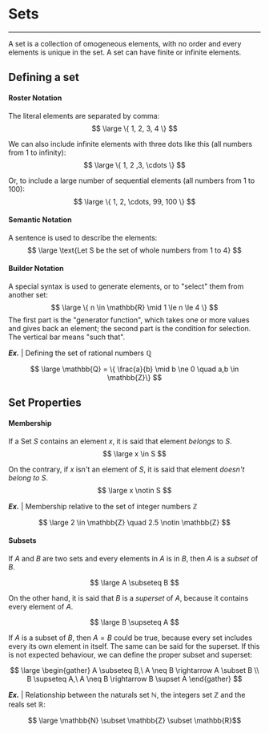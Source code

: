 # Sets
---

A set is a collection of omogeneous elements, with no order and every elements is unique in the set. A set can have finite or infinite elements.


## Defining a set

#### Roster Notation

The literal elements are separated by comma:
$$ \large \{ 1, 2, 3, 4 \} $$

We can also include infinite elements with three dots like this (all numbers from 1 to infinity):
$$ \large \{ 1, 2 ,3, \cdots \} $$

Or, to include a large number of sequential elements (all numbers from 1 to 100):
$$ \large \{ 1, 2, \cdots, 99, 100 \} $$

#### Semantic Notation

A sentence is used to describe the elements:
$$ \large \text{Let S be the set of whole numbers from 1 to 4} $$

#### Builder Notation

A special syntax is used to generate elements, or to "select" them from another set:
$$ \large \{ n \in \mathbb{R} \mid 1 \le n \le 4 \} $$
The first part is the "generator function", which takes one or more values and gives back an element; the second part is the condition for selection. The vertical bar means "such that".

***Ex.*** | Defining the set of rational numbers $\mathbb{Q}$

$$ \large \mathbb{Q} = \{ \frac{a}{b} \mid b \ne 0 \quad a,b \in \mathbb{Z}\} $$


## Set Properties

#### Membership

If a Set $S$ contains an element $x$, it is said that element *belongs* to $S$.
$$ \large x \in S $$

On the contrary, if $x$ isn't an element of $S$, it is said that element *doesn't belong to $S$*.
$$ \large x \notin S $$

***Ex.*** | Membership relative to the set of integer numbers $\mathbb{Z}$

$$ \large
2 \in \mathbb{Z} \quad
2.5 \notin \mathbb{Z} $$

#### Subsets

If $A$ and $B$ are two sets and every elements in $A$ is in $B$, then $A$ is a *subset* of $B$.

$$ \large A \subseteq B $$

On the other hand, it is said that $B$ is a *superset* of $A$, because it contains every element of $A$.

$$ \large B \supseteq A $$

If $A$ is a subset of $B$, then $A = B$ could be true, because every set includes every its own element in itself. The same can be said for the superset.
If this is not expected behaviour, we can define the proper subset and superset:

$$ \large \begin{gather}
A \subseteq B,\ A \neq B \rightarrow A \subset B \\
B \supseteq A,\ A \neq B \rightarrow B \supset A
\end{gather} $$

***Ex.*** | Relationship between the naturals set $\mathbb{N}$, the integers set $\mathbb{Z}$ and the reals set $\mathbb{R}$:

$$ \large \mathbb{N} \subset \mathbb{Z} \subset \mathbb{R}$$
